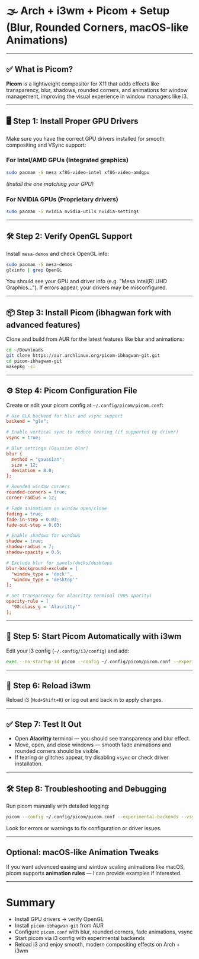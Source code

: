 # 🌫️ Arch + i3wm + Picom + Setup (Blur, Rounded Corners, macOS-like Animations)

---

## ✅ What is Picom?

**Picom** is a lightweight compositor for X11 that adds effects like transparency, blur, shadows, rounded corners, and animations for window management, improving the visual experience in window managers like i3.

---

## 🖥️ Step 1: Install Proper GPU Drivers

Make sure you have the correct GPU drivers installed for smooth compositing and VSync support:

### For Intel/AMD GPUs (Integrated graphics)

```bash
sudo pacman -S mesa xf86-video-intel xf86-video-amdgpu
```

*(Install the one matching your GPU)*

### For NVIDIA GPUs (Proprietary drivers)

```bash
sudo pacman -S nvidia nvidia-utils nvidia-settings
```

---

## 🛠️ Step 2: Verify OpenGL Support

Install `mesa-demos` and check OpenGL info:

```bash
sudo pacman -S mesa-demos
glxinfo | grep OpenGL
```

You should see your GPU and driver info (e.g. "Mesa Intel(R) UHD Graphics..."). If errors appear, your drivers may be misconfigured.

---

## 📦 Step 3: Install Picom (ibhagwan fork with advanced features)

Clone and build from AUR for the latest features like blur and animations:

```bash
cd ~/Downloads
git clone https://aur.archlinux.org/picom-ibhagwan-git.git
cd picom-ibhagwan-git
makepkg -si
```

---

## ⚙️ Step 4: Picom Configuration File

Create or edit your picom config at `~/.config/picom/picom.conf`:

```ini
# Use GLX backend for blur and vsync support
backend = "glx";

# Enable vertical sync to reduce tearing (if supported by driver)
vsync = true;

# Blur settings (Gaussian blur)
blur {
  method = "gaussian";
  size = 12;
  deviation = 8.0;
};

# Rounded window corners
rounded-corners = true;
corner-radius = 12;

# Fade animations on window open/close
fading = true;
fade-in-step = 0.03;
fade-out-step = 0.03;

# Enable shadows for windows
shadow = true;
shadow-radius = 7;
shadow-opacity = 0.5;

# Exclude blur for panels/docks/desktops
blur-background-exclude = [
  "window_type = 'dock'",
  "window_type = 'desktop'"
];

# Set transparency for Alacritty terminal (90% opacity)
opacity-rule = [
  "90:class_g = 'Alacritty'"
];
```

---

## 🚀 Step 5: Start Picom Automatically with i3wm

Edit your i3 config (`~/.config/i3/config`) and add:

```bash
exec --no-startup-id picom --config ~/.config/picom/picom.conf --experimental-backends
```

---

## 🔄 Step 6: Reload i3wm

Reload i3 (`Mod+Shift+R`) or log out and back in to apply changes.

---

## ✅ Step 7: Test It Out

* Open **Alacritty** terminal — you should see transparency and blur effect.
* Move, open, and close windows — smooth fade animations and rounded corners should be visible.
* If tearing or glitches appear, try disabling `vsync` or check driver installation.

---

## 🛠️ Step 8: Troubleshooting and Debugging

Run picom manually with detailed logging:

```bash
picom --config ~/.config/picom/picom.conf --experimental-backends --vsync --log-level=trace
```

Look for errors or warnings to fix configuration or driver issues.

---

## Optional: macOS-like Animation Tweaks

If you want advanced easing and window scaling animations like macOS, picom supports **animation rules** — I can provide examples if interested.

---

# Summary

* Install GPU drivers → verify OpenGL
* Install `picom-ibhagwan-git` from AUR
* Configure `picom.conf` with blur, rounded corners, fade animations, vsync
* Start picom via i3 config with experimental backends
* Reload i3 and enjoy smooth, modern compositing effects on Arch + i3wm
